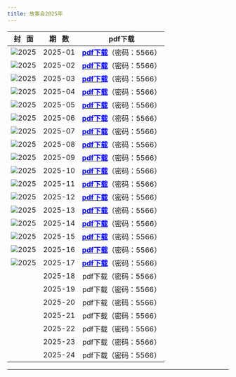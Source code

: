 ```yaml
---
title: 故事会2025年
---
```

|                 封   面                 | 期   数 |                                                           pdf下载                                                           |
| :---------------------------------------: | :-------: | :--------------------------------------------------------------------------------------------------------------------------: |
| ![2025](images/gsh_zk2025/gsh_zk202501.jpg) |  2025-01  | [<font color="blue">**pdf下载**</font>](https://url97.ctfile.com/f/799297-8429860705-772a49?p=5566)（密码：5566） |
| ![2025](images/gsh_zk2025/gsh_zk202502.jpg) |  2025-02  | [<font color="blue">**pdf下载**</font>](https://url97.ctfile.com/f/799297-8429860759-7b1cdd?p=5566)（密码：5566） |
| ![2025](images/gsh_zk2025/gsh_zk202503.jpg) |  2025-03  | [<font color="blue">**pdf下载**</font>](https://url97.ctfile.com/f/799297-8429860770-042b5f?p=5566)（密码：5566） |
| ![2025](images/gsh_zk2025/gsh_zk202504.jpg) |  2025-04  | [<font color="blue">**pdf下载**</font>](https://url97.ctfile.com/f/799297-8429860785-a778c9?p=5566)（密码：5566） |
| ![2025](images/gsh_zk2025/gsh_zk202505.jpg) |  2025-05  | [<font color="blue">**pdf下载**</font>](https://url97.ctfile.com/f/799297-8429860851-5cbc37?p=5566)（密码：5566） |
| ![2025](images/gsh_zk2025/gsh_zk202506.jpg) |  2025-06  | [<font color="blue">**pdf下载**</font>](https://url97.ctfile.com/f/799297-8429860879-8fef5f?p=5566)（密码：5566） |
| ![2025](images/gsh_zk2025/gsh_zk202507.jpg) |  2025-07  | [<font color="blue">**pdf下载**</font>](https://url97.ctfile.com/f/799297-8429860889-42893e?p=5566)（密码：5566） |
| ![2025](images/gsh_zk2025/gsh_zk202508.jpg) |  2025-08  | [<font color="blue">**pdf下载**</font>](https://url97.ctfile.com/f/799297-8429860899-1723b9?p=5566)（密码：5566） |
| ![2025](images/gsh_zk2025/gsh_zk202509.jpg) |  2025-09  | [<font color="blue">**pdf下载**</font>](https://url97.ctfile.com/f/799297-8429860903-e56c6f?p=5566)（密码：5566） |
| ![2025](images/gsh_zk2025/gsh_zk202510.jpg) |  2025-10  | [<font color="blue">**pdf下载**</font>](https://url97.ctfile.com/f/799297-8429860915-05bad3?p=5566)（密码：5566） |
| ![2025](images/gsh_zk2025/gsh_zk202511.jpg) |  2025-11  | [<font color="blue">**pdf下载**</font>](https://url97.ctfile.com/f/799297-8429860921-79930b?p=5566)（密码：5566） |
| ![2025](images/gsh_zk2025/gsh_zk202512.jpg) |  2025-12  | [<font color="blue">**pdf下载**</font>](https://url97.ctfile.com/f/799297-8429860926-a67d1d?p=5566)（密码：5566） |
| ![2025](images/gsh_zk2025/gsh_zk202513.jpg) |  2025-13  | [<font color="blue">**pdf下载**</font>](https://url97.ctfile.com/f/799297-8429860953-354ead?p=5566)（密码：5566） |
| ![2025](images/gsh_zk2025/gsh_zk202514.jpg) |  2025-14  | [<font color="blue">**pdf下载**</font>](https://url97.ctfile.com/f/799297-8429860959-db5d3f?p=5566)（密码：5566） |
| ![2025](images/gsh_zk2025/gsh_zk202515.jpg) |  2025-15  | [<font color="blue">**pdf下载**</font>](https://url97.ctfile.com/f/799297-8429860967-1d14d7?p=5566)（密码：5566） |
| ![2025](images/gsh_zk2025/gsh_zk202516.jpg) |  2025-16  | [<font color="blue">**pdf下载**</font>](https://url97.ctfile.com/f/799297-8429860973-cc22a1?p=5566)（密码：5566） |
| ![2025](images/gsh_zk2025/gsh_zk202517.jpg) |  2025-17  | [<font color="blue">**pdf下载**</font>](https://url97.ctfile.com/f/799297-8432315015-bae922?p=5566)（密码：5566） |
|                                          |  2025-18  |                                                    pdf下载（密码：5566）                                                    |
|                                          |  2025-19  |                                                    pdf下载（密码：5566）                                                    |
|                                          |  2025-20  |                                                    pdf下载（密码：5566）                                                    |
|                                          |  2025-21  |                                                    pdf下载（密码：5566）                                                    |
|                                          |  2025-22  |                                                    pdf下载（密码：5566）                                                    |
|                                          |  2025-23  |                                                    pdf下载（密码：5566）                                                    |
|                                          |  2025-24  |                                                    pdf下载（密码：5566）                                                    |

---
